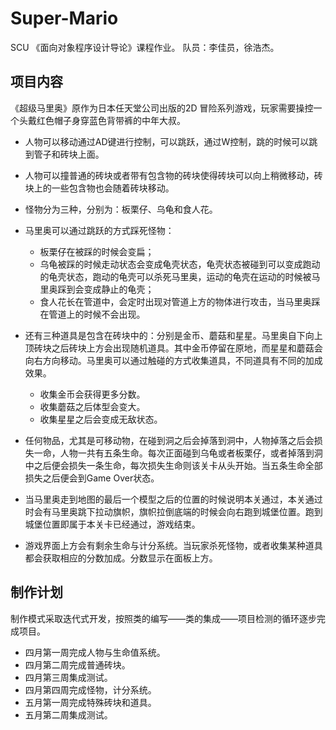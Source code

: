 # Super-Mario
SCU 《面向对象程序设计导论》课程作业。
队员：李佳员，徐浩杰。

## 项目内容
《超级马里奥》原作为日本任天堂公司出版的2D 冒险系列游戏，玩家需要操控一个头戴红色帽子身穿蓝色背带裤的中年大叔。

- 人物可以移动通过AD键进行控制，可以跳跃，通过W控制，跳的时候可以跳到管子和砖块上面。

- 人物可以撞普通的砖块或者带有包含物的砖块使得砖块可以向上稍微移动，砖块上的一些包含物也会随着砖块移动。

- 怪物分为三种，分别为：板栗仔、乌龟和食人花。
- 马里奥可以通过跳跃的方式踩死怪物：
  - 板栗仔在被踩的时候会变扁；
  - 乌龟被踩的时候走动状态会变成龟壳状态，龟壳状态被碰到可以变成跑动的龟壳状态，跑动的龟壳可以杀死马里奥，运动的龟壳在运动的时候被马里奥踩到会变成静止的龟壳；
  - 食人花长在管道中，会定时出现对管道上方的物体进行攻击，当马里奥踩在管道上的时候不会出现。

- 还有三种道具是包含在砖块中的：分别是金币、蘑菇和星星。马里奥自下向上顶砖块之后砖块上方会出现随机道具。其中金币停留在原地，而星星和蘑菇会向右方向移动。马里奥可以通过触碰的方式收集道具，不同道具有不同的加成效果。
  - 收集金币会获得更多分数。
  - 收集蘑菇之后体型会变大。
  - 收集星星之后会变成无敌状态。

- 任何物品，尤其是可移动物，在碰到洞之后会掉落到洞中，人物掉落之后会损失一命，人物一共有五条生命。每次正面碰到乌龟或者板栗仔，或者掉落到洞中之后便会损失一条生命，每次损失生命则该关卡从头开始。当五条生命全部损失之后便会到Game Over状态。

- 当马里奥走到地图的最后一个模型之后的位置的时候说明本关通过，本关通过时会有马里奥跳下拉动旗帜，旗帜拉倒底端的时候会向右跑到城堡位置。跑到城堡位置即属于本关卡已经通过，游戏结束。

- 游戏界面上方会有剩余生命与计分系统。当玩家杀死怪物，或者收集某种道具都会获取相应的分数加成。分数显示在面板上方。 

## 制作计划
制作模式采取迭代式开发，按照类的编写——类的集成——项目检测的循环逐步完成项目。

- 四月第一周完成人物与生命值系统。
- 四月第二周完成普通砖块。
- 四月第三周集成测试。
- 四月第四周完成怪物，计分系统。
- 五月第一周完成特殊砖块和道具。
- 五月第二周集成测试。
